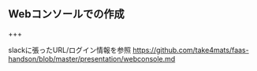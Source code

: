 ## Webコンソールでの作成

+++

slackに張ったURL/ログイン情報を参照
https://github.com/take4mats/faas-handson/blob/master/presentation/webconsole.md
